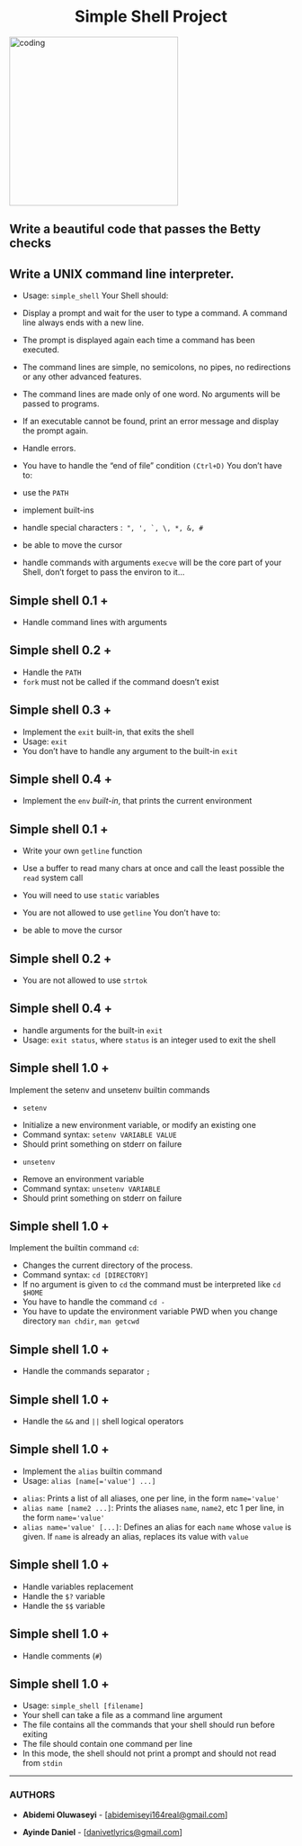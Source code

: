<h1 align="center"> Simple Shell Project </h1>

<Img align="center" alt="coding" width="300" src="https://phoneky.co.uk/thumbs/screensavers/down/nature/seashell_2x1ahulf.gif">



## Write a beautiful code that passes the Betty checks

## Write a UNIX command line interpreter.

* Usage: ```simple_shell```
Your Shell should:

* Display a prompt and wait for the user to type a command. A command line always ends with a new line.
* The prompt is displayed again each time a command has been executed.
* The command lines are simple, no semicolons, no pipes, no redirections or any other advanced features.
* The command lines are made only of one word. No arguments will be passed to programs.
* If an executable cannot be found, print an error message and display the prompt again.
* Handle errors.
* You have to handle the “end of file” condition ```(Ctrl+D)```
You don’t have to:

* use the ```PATH```
* implement built-ins
* handle special characters :``` ", ', `, \, *, &, #```
* be able to move the cursor
* handle commands with arguments
```execve``` will be the core part of your Shell, don’t forget to pass the environ to it…

## Simple shell 0.1 +

* Handle command lines with arguments

## Simple shell 0.2 +

* Handle the ```PATH```
* ```fork``` must not be called if the command doesn’t exist

## Simple shell 0.3 +

* Implement the ```exit``` built-in, that exits the shell
* Usage: ```exit```
* You don’t have to handle any argument to the built-in ```exit```

## Simple shell 0.4 +

* Implement the ```env``` *built-in*, that prints the current environment

## Simple shell 0.1 +

* Write your own ```getline``` function
* Use a buffer to read many chars at once and call the least possible the ```read``` system call
* You will need to use ```static``` variables
* You are not allowed to use ```getline```
You don’t have to:

* be able to move the cursor

## Simple shell 0.2 +

* You are not allowed to use ```strtok```

## Simple shell 0.4 +

* handle arguments for the built-in ```exit```
* Usage: ```exit status```, where ```status``` is an integer used to exit the shell

## Simple shell 1.0 +

Implement the setenv and unsetenv builtin commands

* ```setenv```
- Initialize a new environment variable, or modify an existing one
- Command syntax: ```setenv VARIABLE VALUE```
- Should print something on stderr on failure
* ```unsetenv```
- Remove an environment variable
- Command syntax: ```unsetenv VARIABLE```
- Should print something on stderr on failure

## Simple shell 1.0 +

Implement the builtin command ```cd```:

* Changes the current directory of the process.
* Command syntax: ```cd [DIRECTORY]```
* If no argument is given to ```cd``` the command must be interpreted like ```cd $HOME```
* You have to handle the command ```cd -```
* You have to update the environment variable PWD when you change directory
```man chdir```, ```man getcwd```

## Simple shell 1.0 +

* Handle the commands separator ```;```

## Simple shell 1.0 +

* Handle the ```&&``` and ```||``` shell logical operators

## Simple shell 1.0 +

* Implement the ```alias``` builtin command
* Usage: ```alias [name[='value'] ...]```
- ```alias```: Prints a list of all aliases, one per line, in the form ```name='value'```
- ```alias name [name2 ...]```: Prints the aliases ```name```, ```name2```, etc 1 per line, in the form ```name='value'```
- ```alias name='value' [...]```: Defines an alias for each ```name``` whose ```value``` is given. If ```name``` is already an alias, replaces its value with ```value```

## Simple shell 1.0 +

* Handle variables replacement
* Handle the ```$?``` variable
* Handle the ```$$``` variable

## Simple shell 1.0 +

* Handle comments (```#```)

## Simple shell 1.0 +

* Usage: ```simple_shell [filename]```
* Your shell can take a file as a command line argument
* The file contains all the commands that your shell should run before exiting
* The file should contain one command per line
* In this mode, the shell should not print a prompt and should not read from ```stdin```





---
### AUTHORS
* **Abidemi Oluwaseyi** - [abidemiseyi164real@gmail.com]

* **Ayinde Daniel** - [danivetlyrics@gmail.com]
